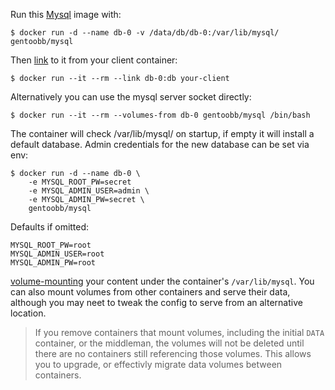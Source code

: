 Run this [Mysql][] image with:

    $ docker run -d --name db-0 -v /data/db/db-0:/var/lib/mysql/ gentoobb/mysql

Then [link][linking] to it from your client container:

    $ docker run --it --rm --link db-0:db your-client

Alternatively you can use the mysql server socket directly:

    $ docker run --it --rm --volumes-from db-0 gentoobb/mysql /bin/bash

The container will check /var/lib/mysql/ on startup, if empty it will install a default database.
Admin credentials for the new database can be set via env:

    $ docker run -d --name db-0 \
        -e MYSQL_ROOT_PW=secret
        -e MYSQL_ADMIN_USER=admin \
        -e MYSQL_ADMIN_PW=secret \
        gentoobb/mysql

Defaults if omitted:

    MYSQL_ROOT_PW=root
    MYSQL_ADMIN_USER=root
    MYSQL_ADMIN_PW=root

[volume-mounting][volume-mount] your content under the container's
`/var/lib/mysql`.  You can also mount volumes from other
containers and serve their data, although you may neet to tweak the
config to serve from an alternative location.

> If you remove containers that mount volumes, including the initial
> `DATA` container, or the middleman, the volumes will not be deleted
> until there are no containers still referencing those volumes. This
> allows you to upgrade, or effectivly migrate data volumes between
> containers.

[Mysql]: http://mysql.com/
[volume-mount]: http://docs.docker.io/en/latest/use/working_with_volumes/
[linking]: http://docs.docker.io/en/latest/use/port_redirection/#linking-a-container
[devicemapper-size-limit]: https://www.kernel.org/doc/Documentation/device-mapper/thin-provisioning.txt
[VOLUME]: http://docs.docker.io/en/latest/use/working_with_volumes/#getting-started
[fd24041]: https://github.com/SvenDowideit/docker/commit/fd240413ff835ee72741d839dccbee24e5cc410c
[3389]: https://github.com/dotcloud/docker/pull/3389
